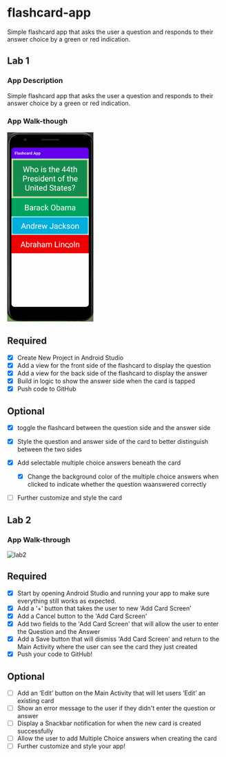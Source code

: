 # flashcard-app
Simple flashcard app that asks the user a question and responds to their answer choice by a green or red indication.

## Lab 1

### App Description
Simple flashcard app that asks the user a question and responds to their answer choice by a green or red indication.

### App Walk-though
<img src="https://github.com/dailenking/flashcard-app/raw/main/flashcardapp-lab1.gif" width=200><br>

## Required
- [x] Create New Project in Android Studio
- [x] Add a view for the front side of the flashcard to display the question
- [x] Add a view for the back side of the flashcard to display the answer
- [x] Build in logic to show the answer side when the card is tapped
- [x] Push code to GitHub
## Optional
- [x] toggle the flashcard between the question side and the answer side
- [x] Style the question and answer side of the card to better distinguish between the two sides
- [x] Add selectable multiple choice answers beneath the card
   - [x] Change the background color of the multiple choice answers when clicked to indicate whether the question waanswered correctly
- [ ] Further customize and style the card


## Lab 2


### App Walk-through
![lab2](https://user-images.githubusercontent.com/69405271/111023028-96095000-83a4-11eb-949e-712df9ab1d7d.gif)


## Required
- [x]  Start by opening Android Studio and running your app to make sure everything still works as expected.
- [x] Add a ‘+’ button that takes the user to new ‘Add Card Screen’
- [x] Add a Cancel button to the 'Add Card Screen'
- [x] Add two fields to the 'Add Card Screen' that will allow the user to enter the Question and the Answer
- [x] Add a Save button that will dismiss 'Add Card Screen' and return to the Main Activity where the user can see the card they just created
- [x] Push your code to GitHub!

## Optional 
- [ ] Add an ‘Edit’ button on the Main Activity that will let users ‘Edit’ an existing card
- [ ] Show an error message to the user if they didn't enter the question or answer
- [ ] Display a Snackbar notification for when the new card is created successfully
- [ ] Allow the user to add Multiple Choice answers when creating the card
- [ ] Further customize and style your app!
